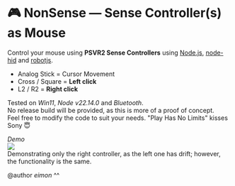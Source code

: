 # 🎮 NonSense — Sense Controller(s) as Mouse

Control your mouse using **PSVR2 Sense Controllers** using [Node.js](https://nodejs.org/en), [node-hid](https://github.com/node-hid/node-hid) and [robotjs](https://github.com/octalmage/robotjs).

- Analog Stick = Cursor Movement
- Cross / Square = **Left click**
- L2 / R2 = **Right click**

Tested on *Win11*, *Node v22.14.0* and *Bluetooth*.  
No release build will be provided, as this is more of a proof of concept.  
Feel free to modify the code to suit your needs. "Play Has No Limits" kisses Sony 😇

*Demo*  
[![](https://markdown-videos-api.jorgenkh.no/youtube/lJtWzqBR0-c)](https://youtu.be/lJtWzqBR0-c)  
Demonstrating only the right controller, as the left one has drift; however, the functionality is the same.


@author *eimon* ^^
